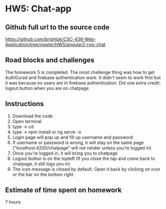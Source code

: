 # HW5: Chat-app

## Github full url to the source code

https://github.com/brightpk/CSC-436-Web-Application/tree/master/HW5/angular2-rxjs-chat

## Road blocks and challenges

The homework 5 is completed. The most challenge thing was how to get AuthGurad and firebase authentication work. It didn't seem to work first but it was because no users are in firebase authentication.
Did one extra credit: logout button when you are on chatpage

## Instructions

1. Download the code 
2. Open terminal 
3. type -> cd <path to angular2-rxjs-chat project>
4. type -> npm install or ng serve -o
5. Login page will pop up and fill up username and password 
6. If username or password is wrong, it will stay on the same page ("localhost:4200/chatpage" will not render unless you're logged in)
7. Once you're logged in, it will bring you to chatpage 
8. Logout button is on the topleft (If you close the tap and come back to chatpage, it still logs you in)
9. The icon message is closed by default. Open it back by clicking on icon or the bar on the bottom right.
 

## Estimate of time spent on homework

7 hours